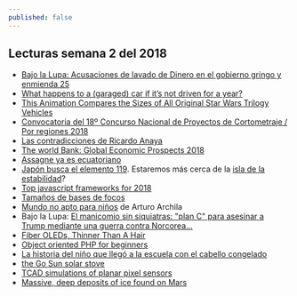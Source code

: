 ```yaml
---
published: false
---
```

## Lecturas semana 2 del 2018

- [Bajo la Lupa: Acusaciones de lavado de Dinero en el gobierno gringo y enmienda 25](http://www.jornada.unam.mx/2018/01/07/opinion/009o1pol?partner=rss)
- [What happens to a (garaged) car if it’s not driven for a year?](https://www.quora.com/What-happens-to-a-garaged-car-if-it%E2%80%99s-not-driven-for-a-year)
- [This Animation Compares the Sizes of All Original Star Wars Trilogy Vehicles](https://interestingengineering.com/video/this-animation-compares-the-sizes-of-all-original-star-wars-trilogy-vehicles)
- [Convocatoria del 18º Concurso Nacional de Proyectos de Cortometraje / Por regiones 2018](http://www.imcine.gob.mx/estimulos-y-apoyos/convocatorias/18o-concurso-nacional-de-proyectos-de-cortometraje-slash-por-regiones-2018)
- [Las contradicciones de Ricardo Anaya](https://twitter.com/VerdadCallada/status/951124436278792192/video/1)
- [The world Bank: Global Economic Prospects 2018](http://www.worldbank.org/en/publication/global-economic-prospects)
- [Assagne ya es ecuatoriano](https://actualidad.rt.com/actualidad/259589-julian-assange-nacionalizado-cedula-ecuador)
- [Japón busca el elemento 119](https://actualidad.rt.com/actualidad/259589-julian-assange-nacionalizado-cedula-ecuador). Estaremos más cerca de la [isla de la estabilidad](https://es.wikipedia.org/wiki/Isla_de_estabilidad)?
- [Top javascript frameworks for 2018](https://hackernoon.com/the-top-javascript-trends-to-watch-in-2018-a8437dd94425)
- [Tamaños de bases de focos](https://www.bronsondesign.com/blog/what-is-an-e12-or-e26-light-bulb/)
- [Mundo no apto para niños](https://www.youtube.com/watch?v=RibRL4nle9A) de Arturo Archila
- Bajo la Lupa: [El manicomio sin siquiatras: "plan C" para asesinar a Trump mediante una guerra contra Norcorea...](http://www.jornada.unam.mx/2018/01/10/opinion/014o1pol)
- [Fiber OLEDs, Thinner Than A Hair](https://www.pddnet.com/news/2018/01/photo-day-fiber-oleds-thinner-hair?et_cid=6232003&et_rid=1147451222&type=cta&et_cid=6232003&et_rid=1147451222&linkid=Photo+of+the+Day%3a+Fiber+OLEDs%2c+Thinner+Than+A+Hair) 
- [Object oriented PHP for beginners](https://code.tutsplus.com/tutorials/object-oriented-php-for-beginners--net-12762)
- [La historia del niño que llegó a la escuela con el cabello congelado](http://www.lacronica.com/EdicionEnLinea/Notas/Internacional/11012018/1298840-La-historia-del-nino-que-llego-a-la-escuela-con-el-cabello-congelado.html)
- [the Go Sun solar stove](https://www.youtube.com/watch?v=m1mCUXS6Yr4)
- [TCAD simulations of planar pixel sensors](https://pos.sissa.it/137/030/pdf)
- [Massive, deep deposits of ice found on Mars](http://www.astronomy.com/news/2018/01/martian-ice)
